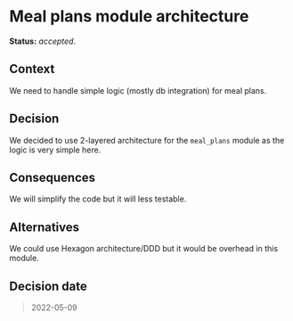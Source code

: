 # Meal plans module architecture

**Status:** _accepted_.

## Context

We need to handle simple logic (mostly db integration)
for meal plans.

## Decision

We decided to use 2-layered architecture for the `meal_plans` module
as the logic is very simple here.

## Consequences

We will simplify the code but it will less testable.

## Alternatives

We could use Hexagon architecture/DDD but it would be overhead in this module.

## Decision date

> 2022-05-09
